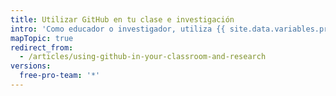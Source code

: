 ```yaml
---
title: Utilizar GitHub en tu clase e investigación
intro: 'Como educador o investigador, utiliza {{ site.data.variables.product.prodname_dotcom }} para colaborar con el trabajo en clase, con el grupo de estudiantes o de investigación, y mucho más.'
mapTopic: true
redirect_from:
  - /articles/using-github-in-your-classroom-and-research
versions:
  free-pro-team: '*'
---
```


